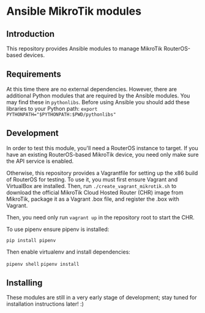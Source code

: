 Ansible MikroTik modules
========================

Introduction
------------

This repository provides Ansible modules to manage MikroTik RouterOS-based
devices.

Requirements
------------

At this time there are no external dependencies. However, there are additional
Python modules that are required by the Ansible modules. You may find these in
`pythonlibs`. Before using Ansible you should add these libraries to your
Python path:
`export PYTHONPATH="$PYTHONPATH:$PWD/pythonlibs"`

Development
-----------

In order to test this module, you'll need a RouterOS instance to target. If you
have an existing RouterOS-based MikroTik device, you need only make sure the
API service is enabled.

Otherwise, this repository provides a Vagrantfile for setting up the x86 build
of RouterOS for testing. To use it, you must first ensure Vagrant and
VirtualBox are installed. Then, run `./create_vagrant_mikrotik.sh` to download
the official MikroTik Cloud Hosted Router (CHR) image from MikroTik, package
it as a Vagrant .box file, and register the .box with Vagrant.

Then, you need only run `vagrant up` in the repository root to start the CHR.

To use pipenv ensure pipenv is installed:

`pip install pipenv`

Then enable virtualenv and install dependencies:

`pipenv shell`
`pipenv install`

Installing
----------

These modules are still in a very early stage of development; stay tuned for
installation instructions later! :)

